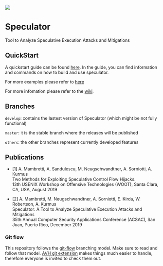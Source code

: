 [![](https://github.com/ibm-research/speculator/workflows/Speculator%20CI/badge.svg)](https://github.com/ibm-research/speculator/actions)
# Speculator

Tool to Analyze Speculative Execution Attacks and Mitigations

## QuickStart
A quickstart guide can be found [here](https://github.com/ibm-research/speculator/wiki/Quick_Start).
In the guide, you can find information and commands on how to build and use speculator.

For more examples please refer to [here](https://github.com/ibm-research/speculator/wiki/Examples)

For more infomation please refer to the [wiki](https://github.com/ibm-research/speculator/wiki).

## Branches
`develop`: contains the lastest version of Speculator (which might be not fully functional)

`master`: it is the stable branch where the releases will be published

`others`: the other branches represent currently developed features

## Publications
* [1] A. Mambretti, A. Sandulescu, M. Neugschwandtner, A. Sorniotti, A. Kurmus  
      Two Methods for Exploiting Speculative Control Flow Hijacks.  
      13th USENIX Workshop on Offensive Technologies (WOOT), Santa Clara, CA, USA, August 2019

* [2] A. Mambretti, M. Neugschwandtner, A. Sorniotti, E. Kirda, W. Robertson, A. Kurmus  
      Speculator: A Tool to Analyze Speculative Execution Attacks and Mitigations  
      35th Annual Computer Security Applications Conference (ACSAC), San Juan, Puerto Rico, December 2019

### Git flow
This repository follows the [git-flow][git-flow] branching model. Make sure to read and
follow that model. [AVH git extension][git-flow-avh] makes things much easier to handle,
therefore everyone is invited to check them out.


[git-flow]: http://nvie.com/posts/a-successful-git-branching-model/
[git-flow-avh]: https://github.com/petervanderdoes/gitflow/
